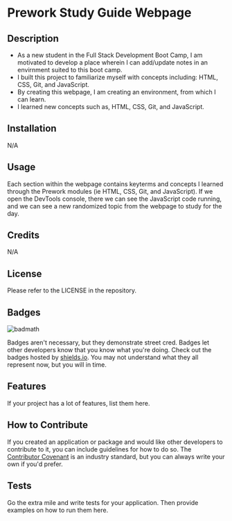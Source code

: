 # Prework Study Guide Webpage

## Description

- As a new student in the Full Stack Development Boot Camp, I am motivated to develop a place wherein I can add/update notes in an envirnment suited to this boot camp.
- I built this project to familiarize myself with concepts including: HTML, CSS, Git, and JavaScript.
- By creating this webpage, I am creating an environment, from which I can learn.
- I learned new concepts such as, HTML, CSS, Git, and JavaScript.

## Installation

N/A

## Usage

Each section within the webpage contains keyterms and concepts I learned through the Prework modules (ie HTML, CSS, Git, and JavaScript). If we open the DevTools console, there we can see the JavaScript code running, and we can see a new randomized topic from the webpage to study for the day.

## Credits

N/A

## License

Please refer to the LICENSE in the repository.

## Badges

![badmath](https://img.shields.io/github/languages/top/nielsenjared/badmath)

Badges aren't necessary, but they demonstrate street cred. Badges let other developers know that you know what you're doing. Check out the badges hosted by [shields.io](https://shields.io/). You may not understand what they all represent now, but you will in time.

## Features

If your project has a lot of features, list them here.

## How to Contribute

If you created an application or package and would like other developers to contribute to it, you can include guidelines for how to do so. The [Contributor Covenant](https://www.contributor-covenant.org/) is an industry standard, but you can always write your own if you'd prefer.

## Tests

Go the extra mile and write tests for your application. Then provide examples on how to run them here.